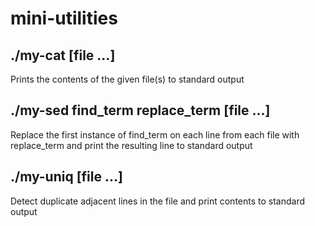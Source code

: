 # mini-utilities

## ./my-cat [file ...]
Prints the contents of the given file(s) to standard output


## ./my-sed find_term replace_term [file ...]
Replace the first instance of find_term on each line from each file with replace_term and print the resulting line to standard output


## ./my-uniq [file ...]
Detect duplicate adjacent lines in the file and print contents to standard output
